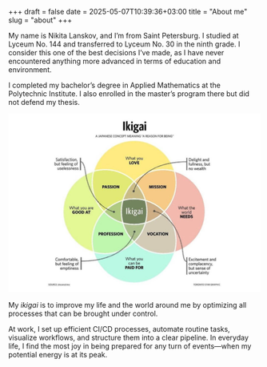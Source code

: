 +++ 
draft = false
date = 2025-05-07T10:39:36+03:00
title = "About me"
slug = "about" 
+++

My name is Nikita Lanskov, and I’m from Saint Petersburg. I studied at Lyceum No. 144 and transferred to Lyceum No. 30 in the ninth grade. I consider this one of the best decisions I’ve made, as I have never encountered anything more advanced in terms of education and environment.

I completed my bachelor’s degree in Applied Mathematics at the Polytechnic Institute. I also enrolled in the master’s program there but did not defend my thesis.

![Икигай](img/ikigai-en.jpg)

My *ikigai* is to improve my life and the world around me by optimizing all processes that can be brought under control.

At work, I set up efficient CI/CD processes, automate routine tasks, visualize workflows, and structure them into a clear pipeline. In everyday life, I find the most joy in being prepared for any turn of events—when my potential energy is at its peak.
